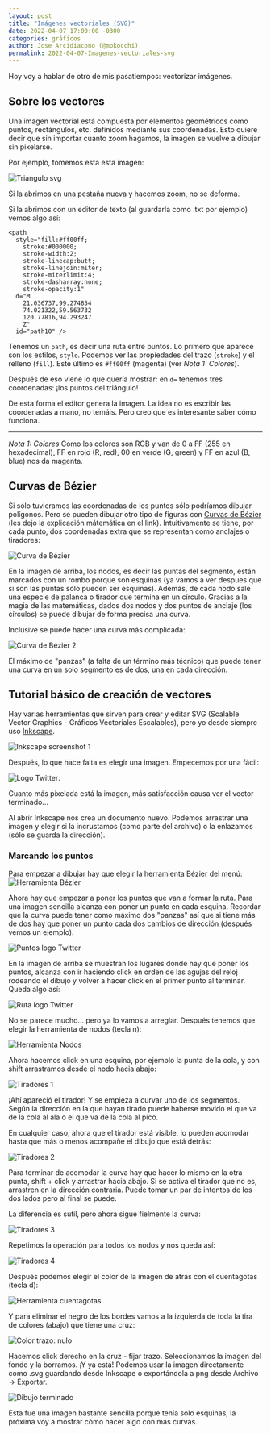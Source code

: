 ```yaml
---
layout: post
title: "Imágenes vectoriales (SVG)"
date: 2022-04-07 17:00:00 -0300
categories: gráficos
author: Jose Arcidiacono (@mokocchi)
permalink: 2022-04-07-Imagenes-vectoriales-svg
---
```


Hoy voy a hablar de otro de mis pasatiempos: vectorizar imágenes.

## Sobre los vectores

Una imagen vectorial está compuesta por elementos geométricos como puntos, rectángulos, etc. definidos
mediante sus coordenadas. Esto quiere decir que sin importar cuanto zoom hagamos,
la imagen se vuelve a dibujar sin pixelarse.

Por ejemplo, tomemos esta esta imagen:

![Triangulo svg](https://mokocchi.github.io/assets/images/2022-04-07-SVG/triangulo.svg)

Si la abrimos en una pestaña nueva y hacemos zoom, no se deforma.

Si la abrimos con un editor de texto (al guardarla como .txt por ejemplo) vemos algo así:

```
<path
  style="fill:#ff00ff;
    stroke:#000000;
    stroke-width:2;
    stroke-linecap:butt;
    stroke-linejoin:miter;
    stroke-miterlimit:4;
    stroke-dasharray:none;
    stroke-opacity:1"
  d="M
    21.036737,99.274854
    74.021322,59.563732
    120.77816,94.293247
    Z"
  id="path10" />
```

Tenemos un `path`, es decir una ruta entre puntos. Lo primero que aparece son los estilos, `style`. Podemos ver las propiedades del trazo (`stroke`) y el relleno (`fill`). Este último es  `#ff00ff` (magenta) (ver _Nota 1: Colores_).

Después de eso viene lo que quería mostrar: en `d=` tenemos tres coordenadas: ¡los puntos del triángulo!

De esta forma el editor genera la imagen. La idea no es escribir las coordenadas a mano, no temáis. Pero creo que es interesante saber cómo funciona.

-------------------------
_Nota 1: Colores_ Como los colores son RGB y van de 0 a FF (255 en hexadecimal), FF en rojo (R, red), 00 en verde (G, green) y FF en azul (B, blue) nos da magenta.

## Curvas de Bézier
Si sólo tuvieramos las coordenadas de los puntos
sólo podríamos dibujar polígonos. Pero se pueden dibujar otro tipo de figuras con [Curvas de Bézier](https://es.wikipedia.org/wiki/Curva_de_B%C3%A9zier) (les dejo la explicación mátemática en el link). Intuitivamente se tiene, por cada punto, dos coordenadas extra que se representan como anclajes o tiradores:

![Curva de Bézier](https://mokocchi.github.io/assets/images/2022-04-07-SVG/curva-bezier.png)

En la imagen de arriba, los nodos, es decir las puntas del segmento, están marcados con un rombo porque son esquinas (ya vamos a ver despues que si son las puntas sólo pueden ser esquinas). Además, de cada nodo sale una especie de palanca o tirador que termina en un círculo. Gracias a la magia de las matemáticas, dados dos nodos y dos puntos de anclaje (los círculos) se puede dibujar de forma precisa una curva.

Inclusive se puede hacer una curva más complicada:

![Curva de Bézier 2](https://mokocchi.github.io/assets/images/2022-04-07-SVG/curva-bezier-2.png)

El máximo de "panzas" (a falta de un término más técnico) que puede tener una curva en un solo segmento es de dos, una en cada dirección.

## Tutorial básico de creación de vectores
Hay varias herramientas que sirven para crear y editar SVG (Scalable Vector Graphics - Gráficos Vectoriales Escalables), pero yo desde siempre
uso [Inkscape](https://inkscape.org/).

![Inkscape screenshot 1](https://mokocchi.github.io/assets/images/2022-04-07-SVG/inkscape.png)

Después, lo que hace falta es elegir una imagen. Empecemos por una fácil:

![Logo Twitter](https://mokocchi.github.io/assets/images/2022-04-07-SVG/logo-twitter.png).

Cuanto más pixelada está la imagen, más satisfacción causa ver el vector terminado...

Al abrir Inkscape nos crea un documento nuevo. Podemos arrastrar una imagen y elegir si la incrustamos (como parte del archivo) o la enlazamos (sólo se guarda la dirección).

### Marcando los puntos

Para empezar a dibujar hay que elegir la herramienta Bézier del menú:
![Herramienta Bézier](https://mokocchi.github.io/assets/images/2022-04-07-SVG/bezier.png)

Ahora hay que empezar a poner los puntos que van a formar la ruta. Para una imagen sencilla alcanza con poner un punto en cada esquina. Recordar que la curva puede tener como máximo dos "panzas" así que si tiene más de dos hay que poner un punto cada dos cambios de dirección (después vemos un ejemplo). 

![Puntos logo Twitter](https://mokocchi.github.io/assets/images/2022-04-07-SVG/puntos-bezier.png)

En la imagen de arriba se muestran los lugares donde hay que poner los puntos, alcanza con ir haciendo click en orden de las agujas del reloj rodeando el dibujo y volver a hacer click en el primer punto al terminar. Queda algo así: 

![Ruta logo Twitter](https://mokocchi.github.io/assets/images/2022-04-07-SVG/path.png)

No se parece mucho... pero ya lo vamos a arreglar.
Después tenemos que elegir la herramienta de nodos (tecla n):

![Herramienta Nodos](https://mokocchi.github.io/assets/images/2022-04-07-SVG/nodos.png)

Ahora hacemos click en una esquina, por ejemplo la punta de la cola, y con shift arrastramos desde el nodo hacia abajo:

![Tiradores 1](https://mokocchi.github.io/assets/images/2022-04-07-SVG/tiradores-1.png)

¡Ahí apareció el tirador! Y se empieza a curvar uno de los segmentos. Según la dirección en la que hayan tirado puede haberse movido el que va de la cola al ala o el que va de la cola al pico.

En cualquier caso, ahora que el tirador está visible, lo pueden acomodar hasta que más o menos acompañe el dibujo que está detrás:

![Tiradores 2](https://mokocchi.github.io/assets/images/2022-04-07-SVG/tiradores-2.png)

Para terminar de acomodar la curva hay que hacer lo mismo en la otra punta, shift + click y arrastrar hacia abajo. Si se activa el tirador que no es, arrastren en la dirección contraria. Puede tomar un par de intentos de los dos lados pero al final se puede.

La diferencia es sutil, pero ahora sigue fielmente la curva:

![Tiradores 3](https://mokocchi.github.io/assets/images/2022-04-07-SVG/tiradores-3.png)

Repetimos la operación para todos los nodos y nos queda así:

![Tiradores 4](https://mokocchi.github.io/assets/images/2022-04-07-SVG/tiradores-4.png)

Después podemos elegir el color de la imagen de atrás con el cuentagotas (tecla d):

![Herramienta cuentagotas](https://mokocchi.github.io/assets/images/2022-04-07-SVG/cuentagotas.png)

Y para eliminar el negro de los bordes vamos a la izquierda de toda la tira de colores (abajo) que tiene una cruz:

![Color trazo: nulo](https://mokocchi.github.io/assets/images/2022-04-07-SVG/color-trazo.png)

Hacemos click derecho en la cruz - fijar trazo. Seleccionamos la imagen del fondo y la borramos. ¡Y ya está! Podemos usar la imagen directamente como .svg guardando desde Inkscape o exportándola a png desde Archivo -> Exportar.

![Dibujo terminado](https://mokocchi.github.io/assets/images/2022-04-07-SVG/twitter-logo.svg)

Esta fue una imagen bastante sencilla porque tenía solo esquinas, la próxima voy a mostrar cómo hacer algo con más curvas.
